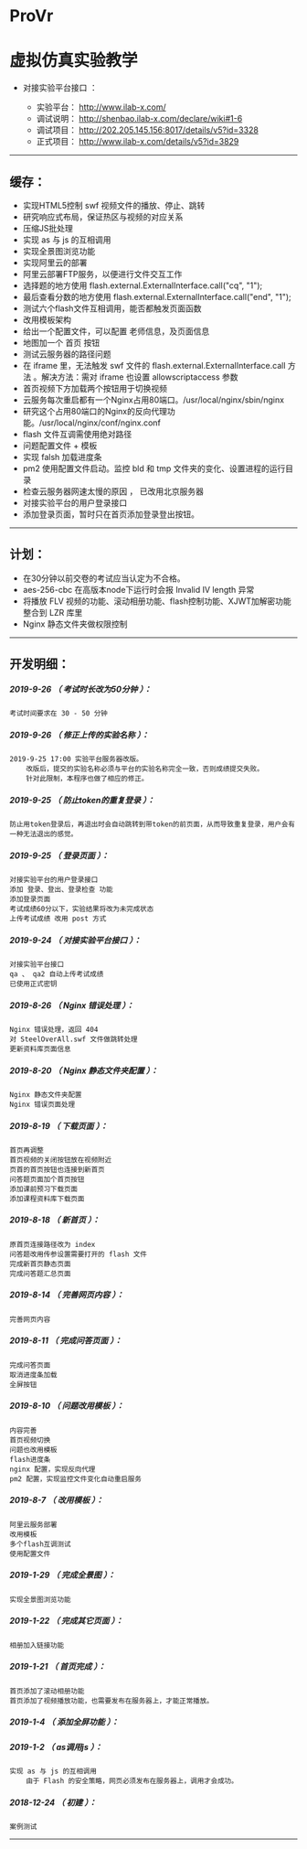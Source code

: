 # ProVr
虚拟仿真实验教学
=======

- 对接实验平台接口 ：

	- 实验平台： http://www.ilab-x.com/
	- 调试说明： http://shenbao.ilab-x.com/declare/wiki#1-6
	- 调试项目： http://202.205.145.156:8017/details/v5?id=3328
	- 正式项目： http://www.ilab-x.com/details/v5?id=3829

*******************************************************************

缓存：
-------------------------------------------------------------------

- 实现HTML5控制 swf 视频文件的播放、停止、跳转
- 研究响应式布局，保证热区与视频的对应关系
- 压缩JS批处理
- 实现 as 与 js 的互相调用
- 实现全景图浏览功能
- 实现阿里云的部署
- 阿里云部署FTP服务，以便进行文件交互工作
- 选择题的地方使用 flash.external.ExternalInterface.call("cq", "1");
- 最后查看分数的地方使用 flash.external.ExternalInterface.call("end", "1");
- 测试六个flash文件互相调用，能否都触发页面函数
- 改用模板架构
- 给出一个配置文件，可以配置 老师信息，及页面信息
- 地图加一个 首页 按钮
- 测试云服务器的路径问题
- 在 iframe 里，无法触发 swf 文件的 flash.external.ExternalInterface.call 方法
。解决方法：需对 iframe 也设置 allowscriptaccess 参数
- 首页视频下方加载两个按钮用于切换视频
- 云服务每次重启都有一个Nginx占用80端口。/usr/local/nginx/sbin/nginx
- 研究这个占用80端口的Nginx的反向代理功能。/usr/local/nginx/conf/nginx.conf
- flash 文件互调需使用绝对路径
- 问题配置文件 + 模板
- 实现 falsh 加载进度条
- pm2 使用配置文件启动。监控 bld 和 tmp 文件夹的变化、设置进程的运行目录
- 检查云服务器网速太慢的原因 ， 已改用北京服务器
- 对接实验平台的用户登录接口
- 添加登录页面，暂时只在首页添加登录登出按钮。

*******************************************************************

计划：
-------------------------------------------------------------------

- 在30分钟以前交卷的考试应当认定为不合格。
- aes-256-cbc 在高版本node下运行时会报 Invalid IV length 异常
- 将播放 FLV 视频的功能、滚动相册功能、flash控制功能、XJWT加解密功能 整合到 LZR 库里
- Nginx 静态文件夹做权限控制

*******************************************************************





开发明细：
-------------------------------------------------------------------

##### 2019-9-26 （ 考试时长改为50分钟 ）：
	考试时间要求在 30 - 50 分钟

##### 2019-9-26 （ 修正上传的实验名称 ）：
	2019-9-25 17:00 实验平台服务器改版。
		改版后，提交的实验名称必须与平台的实验名称完全一致，否则成绩提交失败。
		针对此限制，本程序也做了相应的修正。

##### 2019-9-25 （ 防止token的重复登录 ）：
	防止用token登录后，再退出时会自动跳转到带token的前页面，从而导致重复登录，用户会有一种无法退出的感觉。

##### 2019-9-25 （ 登录页面 ）：
	对接实验平台的用户登录接口
	添加 登录、登出、登录检查 功能
	添加登录页面
	考试成绩60分以下，实验结果将改为未完成状态
	上传考试成绩 改用 post 方式

##### 2019-9-24 （ 对接实验平台接口 ）：
	对接实验平台接口
	qa 、 qa2 自动上传考试成绩
	已使用正式密钥

##### 2019-8-26 （ Nginx 错误处理 ）：
	Nginx 错误处理，返回 404
	对 SteelOverAll.swf 文件做跳转处理
	更新资料库页面信息

##### 2019-8-20 （ Nginx 静态文件夹配置 ）：
	Nginx 静态文件夹配置
	Nginx 错误页面处理

##### 2019-8-19 （ 下载页面 ）：
	首页再调整
	首页视频的关闭按钮放在视频附近
	页首的首页按钮也连接到新首页
	问答题页面加个首页按钮
	添加课前预习下载页面
	添加课程资料库下载页面

##### 2019-8-18 （ 新首页 ）：
	原首页连接路径改为 index
	问答题改用传参设置需要打开的 flash 文件
	完成新首页静态页面
	完成问答题汇总页面

##### 2019-8-14 （ 完善网页内容 ）：
	完善网页内容

##### 2019-8-11 （ 完成问答页面 ）：
	完成问答页面
	取消进度条加载
	全屏按钮

##### 2019-8-10 （ 问题改用模板 ）：
	内容完善
	首页视频切换
	问题也改用模板
	flash进度条
	nginx 配置，实现反向代理
	pm2 配置，实现监控文件变化自动重启服务

##### 2019-8-7 （ 改用模板 ）：
	阿里云服务部署
	改用模板
	多个flash互调测试
	使用配置文件

##### 2019-1-29 （ 完成全景图 ）：
	实现全景图浏览功能

##### 2019-1-22 （ 完成其它页面 ）：
	相册加入链接功能

##### 2019-1-21 （ 首页完成 ）：
	首页添加了滚动相册功能
	首页添加了视频播放功能，也需要发布在服务器上，才能正常播放。

##### 2019-1-4 （ 添加全屏功能 ）：

##### 2019-1-2 （ as调用js ）：
	实现 as 与 js 的互相调用
		由于 Flash 的安全策略，网页必须发布在服务器上，调用才会成功。

##### 2018-12-24 （ 初建 ）：
	案例测试

*******************************************************************
